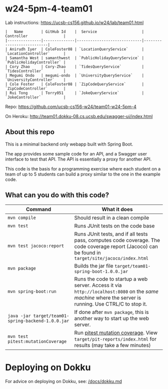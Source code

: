 # w24-5pm-4-team01

Lab instructions: <https://ucsb-cs156.github.io/w24/lab/team01.html>

```
|   Name        | GitHub Id    |  Service                    | Controller                |
|---------------|--------------|-----------------------------|---------------------------|
| Anirudh Iyer  | ColeFoster08 | `LocationQueryService`      | `LocationController`      |
| Samantha West | samanthwest  | `PublicHolidayQueryService` | `PublicHolidayController` |
| Cory Zhao     | Cory-Zhao    | `TidesQueryService`         | `TidesController`         |
| Megumi Ondo   | megumi-ondo  | `UniversityQueryService`    | `UniversityController`    |
| Cole Foster   | ColeFoster08 | `ZipCodeQueryService`       | `ZipCodeController`       |
| Rui Tong      | Torry051     | `JokeQueryService`          | `JokeController`          |
```

Repo: https://github.com/ucsb-cs156-w24/team01-w24-5pm-4

On Heroku: http://team01.dokku-08.cs.ucsb.edu/swagger-ui/index.html

## About this repo

This is a minimal backend only webapp built with Spring Boot.

The app provides some sample code for an API, and a Swagger user interface
to test that API.  The API is essentially a proxy for another API.

This code is the basis for a programming exercise where each student on a
team of up to 5 students can build a proxy similar to the one in the example code.

## What can you do with this code?

| Command | What it does   |
|----------|---------------------------------------|
| `mvn compile` | Should result in a clean compile |
| `mvn test` | Runs JUnit tests on the code base |
| `mvn test jacoco:report` | Runs JUnit tests, and if all tests pass, computes code coverage.  The code coverage report (Jacoco) can be found in `target/site/jacoco/index.html` |
| `mvn package` | Builds the jar file `target/team01-spring-boot-1.0.0.jar` |
| `mvn spring-boot:run` | Runs the code to startup a web server.  Access it via `http://localhost:8080` on the *same machine* where the server is running.  Use CTRL/C to stop it. |
| `java -jar target/team01-spring-backend-1.0.0.jar` | If done after `mvn package`, this is another way to start up the web server.|
| `mvn test pitest:mutationCoverage` | Run [pitest mutation coverage](https://pitest.org).  View `target/pit-reports/index.html` for results (may take a few minutes)|

# Deploying on Dokku

For advice on deploying on Dokku, see: [/docs/dokku.md](/docs/dokku.md)
